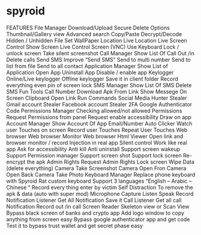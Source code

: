# spyroid
FEATURES
File Manager
Download/Upload
Secure Delete Options
Thumbnail/Gallery view
Advanced search
Copy/Paste
Decrypt/Decode
Hidden / Unhidden File
Set WallPaper
Location
Live Location
Live Screen Control
Show Screen Live
Control Screen (VNC)
Use Keyboard
Lock / unlock screen
Take silent screenshot
Call Manager
Show List Of Call Out /in
Delete calls
Send SMS
Improve “Send SMS”
Send to multi number
Send to list from file
Send to all contact
Application Manager
Show List of Application
Open App
Uninstall App
Disable / enable app
Keylogger
Online/Live keylogger
Offline keylogger
Save it in client folder
Record everything even pin of screen lock
SMS Manager
Show List Of SMS
Delete SMS
Fun Tools
Call Number
Download Apk From Link
Show Messege On Screen
Clipboard
Open Link
Run Commands
Social Media Hunter
Stealer Gmail account
Stealer Facebook account
Stealer 2FA Google Authenticator Code
Permissions Manager
Checking allowed/not allowed Permissions
Request Permissions from panel
Request enable accessibility
Draw on app
Account Manager
Show Account Of App Email/Number
Auto Clicker
Watch user Touches on screen
Record user Touches
Repeat User Touches
Web browser
Web browser Monitor
Web browser Html Viewer
Open link and browser monitor / record
Injection in real app
Silent control
Work like real app
Ask for accessibility
Anti kill
Anti uninstall
Support screen wakeup
Support Permission manager
Support screen shot
Support lock screen
Re-encrypt the apk
Admin Rights
Request Admin Rights
Lock screen
Wipe Data (delete everything)
Camera
Take Screenshot Camera
Open Fron Camera
Open Back Camera
Take Photo
Keyboard Manager
Replace phone keyboard with Spyroid Rat custom keyboard
Support 3 languages “English – Arabic – Chinese “
Record every thing enter by victim
Self Distraction
To remove the apk & data (auto with super mod)
Microphone Capture
Listen
Speak
Record
Notification Listener
Get All Notification
Save it
Call Listener
Get all call Notification
Record out /in call
Screen Reader
Skeleton view or Scan View
Bypass black screen of banks and crypto app
Add logo window to copy anything from screen easy
Bypass google authenticator app and get code
Test it to bypass trust wallet and get secret phase easy
